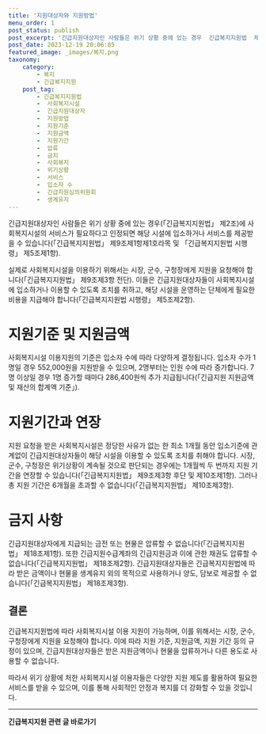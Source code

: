 ```yaml
---
title: '지원대상자와 지원방법'
menu_order: 1
post_status: publish
post_excerpt: '긴급지원대상자인 사람들은 위기 상황 중에 있는 경우  긴급복지지원법  제2조 에 사회복지시설의 서비스가 필요하다고 인정되면 해당 시설에 입소하거나 서비스를 제공받을 수 있습니다  긴급복지지원법  제9조제1항제1호라목 및  긴급복지지원법 시행령  제5조제1항 .'
post_date: 2023-12-19 20:06:05
featured_image: _images/복지.png
taxonomy:
    category:
        - 복지
        - 긴급복지지원
    post_tag:
        - 긴급복지지원법
        -  사회복지시설
        -  긴급지원대상자
        -  지원방법
        -  지원기준
        -  지원금액
        -  지원기간
        -  압류
        -  금지
        -  사회복지
        -  위기상황
        -  서비스
        -  입소자 수
        -  긴급지원심의위원회
        -  생계유지
---
```



긴급지원대상자인 사람들은 위기 상황 중에 있는 경우(「긴급복지지원법」 제2조)에 사회복지시설의 서비스가 필요하다고 인정되면 해당 시설에 입소하거나 서비스를 제공받을 수 있습니다(「긴급복지지원법」 제9조제1항제1호라목 및 「긴급복지지원법 시행령」 제5조제1항). 

실제로 사회복지시설을 이용하기 위해서는 시장, 군수, 구청장에게 지원을 요청해야 합니다(「긴급복지지원법」 제9조제3항 전단). 이들은 긴급지원대상자들이 사회복지시설에 입소하거나 이용할 수 있도록 조치를 취하고, 해당 시설을 운영하는 단체에게 필요한 비용을 지급해야 합니다(「긴급복지지원법 시행령」 제5조제2항). 

# 지원기준 및 지원금액

사회복지시설 이용지원의 기준은 입소자 수에 따라 다양하게 결정됩니다. 입소자 수가 1명일 경우 552,000원을 지원받을 수 있으며, 2명부터는 인원 수에 따라 증가합니다. 7명 이상일 경우 1명 증가할 때마다 286,400원씩 추가 지급됩니다(「긴급지원 지원금액 및 재산의 합계액 기준」).

# 지원기간과 연장

지원 요청을 받은 사회복지시설은 정당한 사유가 없는 한 최소 1개월 동안 입소기준에 관계없이 긴급지원대상자들이 해당 시설을 이용할 수 있도록 조치를 취해야 합니다. 시장, 군수, 구청장은 위기상황이 계속될 것으로 판단되는 경우에는 1개월씩 두 번까지 지원 기간을 연장할 수 있습니다(「긴급복지지원법」 제9조제3항 후단 및 제10조제1항). 그러나 총 지원 기간은 6개월을 초과할 수 없습니다(「긴급복지지원법」 제10조제3항).

# 금지 사항

긴급지원대상자에게 지급되는 금전 또는 현물은 압류할 수 없습니다(「긴급복지지원법」 제18조제1항). 또한 긴급지원수급계좌의 긴급지원금과 이에 관한 채권도 압류할 수 없습니다(「긴급복지지원법」 제18조제2항). 긴급지원대상자들은 긴급복지지원법에 따라 받은 금액이나 현물을 생계유지 외의 목적으로 사용하거나 양도, 담보로 제공할 수 없습니다(「긴급복지지원법」 제18조제3항).

## 결론

긴급복지지원법에 따라 사회복지시설 이용 지원이 가능하며, 이를 위해서는 시장, 군수, 구청장에게 지원을 요청해야 합니다. 이에 따라 지원 기준, 지원금액, 지원 기간 등의 규정이 있으며, 긴급지원대상자들은 받은 지원금액이나 현물을 압류하거나 다른 용도로 사용할 수 없습니다. 

따라서 위기 상황에 처한 사회복지시설 이용자들은 다양한 지원 제도를 활용하여 필요한 서비스를 받을 수 있으며, 이를 통해 사회적인 안정과 복지를 더 강화할 수 있을 것입니다.
<!-- wp:separator -->
<hr class="wp-block-separator has-alpha-channel-opacity"/>
<!-- /wp:separator -->

<!-- wp:group {"backgroundColor":"base","layout":{"type":"constrained"}} -->
<div class="wp-block-group has-base-background-color has-background"><!-- wp:paragraph {"align":"center","fontSize":"medium"} -->
<p class="has-text-align-center has-large-font-size"><strong>긴급복지지원 관련 글 바로가기</strong></p>
<!-- /wp:paragraph -->


<!-- wp:latest-posts
{"categories":[{"id":15519,"count":19,"description":"","link":"https://uknowlaw.com/category/%ea%b8%b4%ea%b8%89%eb%b3%b5%ec%a7%80%ec%a7%80%ec%9b%90/","name":"긴급복지지원","slug":"긴급복지지원","taxonomy":"category","parent":0,"meta":[],"_links":{"self":[{"href":"https://uknowlaw.com/wp-json/wp/v2/categories/15519"}],"collection":[{"href":"https://uknowlaw.com/wp-json/wp/v2/categories"}],"about":[{"href":"https://uknowlaw.com/wp-json/wp/v2/taxonomies/category"}],"wp:post_type":[{"href":"https://uknowlaw.com/wp-json/wp/v2/posts?categories=15519"}],"curies":[{"name":"wp","href":"https://api.w.org/{rel}","templated":true}]}}],"postsToShow":100,"excerptLength":28,"postLayout":"grid","columns":2,"featuredImageAlign":"left","featuredImageSizeSlug":"large","fontSize":"small"} /--></div>
<!-- /wp:group -->